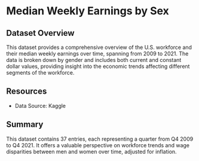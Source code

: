 # Median Weekly Earnings by Sex

## Dataset Overview
This dataset provides a comprehensive overview of the U.S. workforce and their median weekly earnings over time, spanning from 2009 to 2021. 
The data is broken down by gender and includes both current and constant dollar values, providing insight into the economic trends affecting different segments of the workforce.

## Resources
- Data Source: Kaggle

## Summary

This dataset contains 37 entries, each representing a quarter from Q4 2009 to Q4 2021. 
It offers a valuable perspective on workforce trends and wage disparities between men and women over time, adjusted for inflation.
